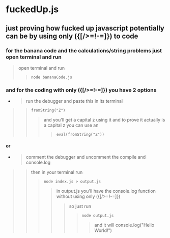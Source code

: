 # fuckedUp.js

## just proving how fucked up javascript potentially can be by using only ({[/>=!-=\]}) to code

### for the banana code and the calculations/string problems just open terminal and run
> open terminal and run
>>```node bananaCode.js```

### and for the coding with only ({[/>=!-=\]}) you have 2 options 
* >run the debugger and paste this in its terminal
>>```fromString("Z")``` 
>>> and you'll get a capital z using it and to prove it actually is a capital z you can use an 
>>>>```eval(fromString("Z"))```
#### or
* >comment the debugger and uncomment the compile and console.log
>>then in your terminal run
>>>```node index.js > output.js```
>>>>in output.js you'll have the console.log function without using only ({[/>=!-=\]})
>>>>>so just run
>>>>>>```node output.js``` 
>>>>>>>and it will console.log("Hello World!")
